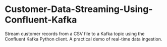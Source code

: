 # Customer-Data-Streaming-Using-Confluent-Kafka
Stream customer records from a CSV file to a Kafka topic using the Confluent Kafka Python client. A practical demo of real-time data ingestion.
